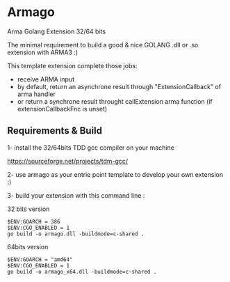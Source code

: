 # Armago

Arma Golang Extension 32/64 bits

The minimal requirement to build a good & nice GOLANG .dll or .so extension with ARMA3 :)

This template extension complete those jobs:
- receive ARMA input
- by default, return an asynchrone result through "ExtensionCallback" of arma handler
- or return a synchrone result throught callExtension arma function (if extensionCallbackFnc is unset)

## Requirements & Build

1- install the 32/64bits TDD gcc compiler on your machine

https://sourceforge.net/projects/tdm-gcc/

2- use armago as your entrie point template to develop your own extension :)

3- build your extension with this command line :

32 bits version
```
$ENV:GOARCH = 386
$ENV:CGO_ENABLED = 1
go build -o armago.dll -buildmode=c-shared .
```

64bits version
```
$ENV:GOARCH = "amd64"
$ENV:CGO_ENABLED = 1
go build -o armago_x64.dll -buildmode=c-shared .
```